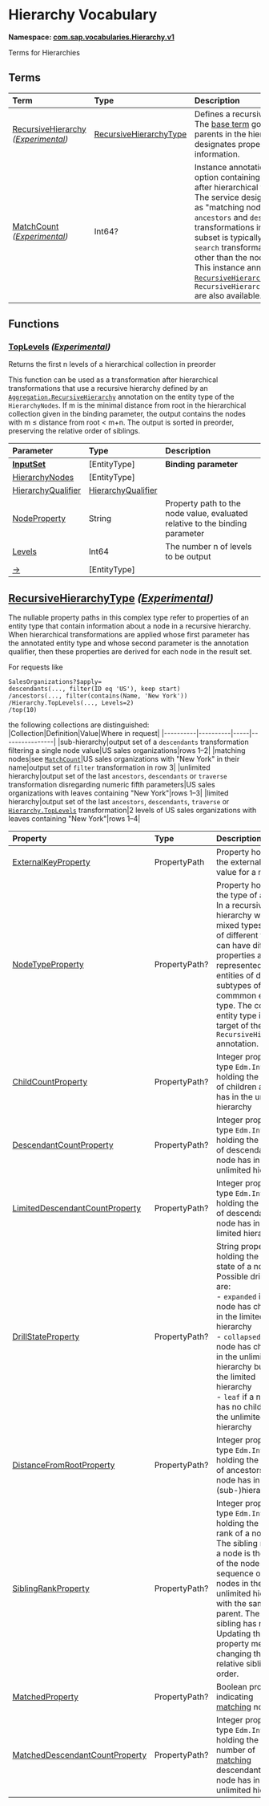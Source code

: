 # Hierarchy Vocabulary
**Namespace: [com.sap.vocabularies.Hierarchy.v1](Hierarchy.xml)**

Terms for Hierarchies


## Terms

Term|Type|Description
:---|:---|:----------
[RecursiveHierarchy](./Hierarchy.xml#L38:~:text=<Term%20Name="-,RecursiveHierarchy,-") *([Experimental](Common.md#Experimental))*|[RecursiveHierarchyType](#RecursiveHierarchyType)|<a name="RecursiveHierarchy"></a>Defines a recursive hierarchy<br>The [base term](https://oasis-tcs.github.io/odata-vocabularies/vocabularies/Org.OData.Aggregation.V1.html#RecursiveHierarchy) governs what are the nodes and parents in the hierarchy, whereas this annotation designates properties that contain derived information.
[MatchCount](./Hierarchy.xml#L125:~:text=<Term%20Name="-,MatchCount,-") *([Experimental](Common.md#Experimental))*|Int64?|<a name="MatchCount"></a>Instance annotation on the result of an `$apply` query option containing the number of matching nodes after hierarchical transformations<br>The service designates a subset of the `$apply` result as "matching nodes" derived from the start nodes of `ancestors` and `descendants` as determined by the transformations in their fourth parameters. This subset is typically the output set of a `filter` or `search` transformation that evaluates node attributes other than the node value.<br>This instance annotation is available if [`RecursiveHierarchy/MatchedProperty`](#RecursiveHierarchyType) and `RecursiveHierarchy/MatchedDescendantCountProperty` are also available.


## Functions

### <a name="TopLevels"></a>[TopLevels](./Hierarchy.xml#L151:~:text=<Function%20Name="-,TopLevels,-") *([Experimental](Common.md#Experimental))*

Returns the first n levels of a hierarchical collection in preorder

This function can be used as a transformation after hierarchical transformations that use a recursive hierarchy
          defined by an [`Aggregation.RecursiveHierarchy`](https://oasis-tcs.github.io/odata-vocabularies/vocabularies/Org.OData.Aggregation.V1.html#RecursiveHierarchy)
          annotation on the entity type of the `HierarchyNodes`. If m is the minimal distance from root in the hierarchical collection
          given in the binding parameter, the output contains the nodes with m ≤ distance from root < m+n.
          The output is sorted in preorder, preserving the relative order of siblings.

Parameter|Type|Description
:--------|:---|:----------
**[InputSet](./Hierarchy.xml#L161:~:text=<Function%20Name="-,TopLevels,-")**|\[EntityType\]|**Binding parameter**
[HierarchyNodes](./Hierarchy.xml#L162:~:text=<Function%20Name="-,TopLevels,-")|\[EntityType\]|
[HierarchyQualifier](./Hierarchy.xml#L163:~:text=<Function%20Name="-,TopLevels,-")|[HierarchyQualifier](https://github.com/oasis-tcs/odata-vocabularies/blob/main/vocabularies/Org.OData.Aggregation.V1.md#HierarchyQualifier)|
[NodeProperty](./Hierarchy.xml#L164:~:text=<Function%20Name="-,TopLevels,-")|String|Property path to the node value, evaluated relative to the binding parameter
[Levels](./Hierarchy.xml#L167:~:text=<Function%20Name="-,TopLevels,-")|Int64|The number n of levels to be output
[&rarr;](./Hierarchy.xml#L170:~:text=<Function%20Name="-,TopLevels,-")|\[EntityType\]|


## <a name="RecursiveHierarchyType"></a>[RecursiveHierarchyType](./Hierarchy.xml#L46:~:text=<ComplexType%20Name="-,RecursiveHierarchyType,-") *([Experimental](Common.md#Experimental))*


The nullable property paths in this complex type refer to properties of an entity type that contain
information about a node in a recursive hierarchy. When hierarchical transformations
are applied whose first parameter has the annotated entity type
and whose second parameter is the annotation qualifier,
then these properties are derived for each node in the result set.

For requests like
```
SalesOrganizations?$apply=
descendants(..., filter(ID eq 'US'), keep start)
/ancestors(..., filter(contains(Name, 'New York'))
/Hierarchy.TopLevels(..., Levels=2)
/top(10)
```
the following collections are distinguished:
|Collection|Definition|Value|Where in request|
|----------|----------|-----|----------------|
|sub-hierarchy|output set of a `descendants` transformation filtering a single node value|US sales organizations|rows 1–2|
|matching nodes|see [`MatchCount`](#MatchCount)|US sales organizations with "New York" in their name|output set of `filter` transformation in row 3|
|unlimited hierarchy|output set of the last `ancestors`, `descendants` or `traverse` transformation disregarding numeric fifth parameters|US sales organizations with leaves containing "New York"|rows 1–3|
|limited hierarchy|output set of the last `ancestors`, `descendants`, `traverse` or [`Hierarchy.TopLevels`](#TopLevels) transformation|2 levels of US sales organizations with leaves containing "New York"|rows 1–4|


Property|Type|Description
:-------|:---|:----------
[ExternalKeyProperty](./Hierarchy.xml#L72:~:text=<ComplexType%20Name="-,RecursiveHierarchyType,-")|PropertyPath|Property holding the external key value for a node
[NodeTypeProperty](./Hierarchy.xml#L75:~:text=<ComplexType%20Name="-,RecursiveHierarchyType,-")|PropertyPath?|Property holding the type of a node<br>In a recursive hierarchy with mixed types, nodes of different type can have different properties and be represented by entities of different subtypes of a commmon entity type. The common entity type is the target of the `RecursiveHierarchy` annotation.
[ChildCountProperty](./Hierarchy.xml#L83:~:text=<ComplexType%20Name="-,RecursiveHierarchyType,-")|PropertyPath?|Integer property of type `Edm.Int64` holding the number of children a node has in the unlimited hierarchy
[DescendantCountProperty](./Hierarchy.xml#L86:~:text=<ComplexType%20Name="-,RecursiveHierarchyType,-")|PropertyPath?|Integer property of type `Edm.Int64` holding the number of descendants a node has in the unlimited hierarchy
[LimitedDescendantCountProperty](./Hierarchy.xml#L89:~:text=<ComplexType%20Name="-,RecursiveHierarchyType,-")|PropertyPath?|Integer property of type `Edm.Int64` holding the number of descendants a node has in the limited hierarchy
[DrillStateProperty](./Hierarchy.xml#L92:~:text=<ComplexType%20Name="-,RecursiveHierarchyType,-")|PropertyPath?|String property holding the drill state of a node<br>Possible drill states are: <br>- `expanded` if a node has children in the limited hierarchy <br>- `collapsed` if a node has children in the unlimited hierarchy but not in the limited hierarchy <br>- `leaf` if a node has no children in the unlimited hierarchy
[DistanceFromRootProperty](./Hierarchy.xml#L101:~:text=<ComplexType%20Name="-,RecursiveHierarchyType,-")|PropertyPath?|Integer property of type `Edm.Int64` holding the number of ancestors a node has in the (sub-)hierarchy
[SiblingRankProperty](./Hierarchy.xml#L104:~:text=<ComplexType%20Name="-,RecursiveHierarchyType,-")|PropertyPath?|Integer property of type `Edm.Int64` holding the sibling rank of a node<br>The sibling rank of a node is the index of the node in the sequence of all nodes in the unlimited hierarchy with the same parent. The first sibling has rank 0. Updating this property means changing the relative sibling order.
[MatchedProperty](./Hierarchy.xml#L112:~:text=<ComplexType%20Name="-,RecursiveHierarchyType,-")|PropertyPath?|Boolean property indicating [matching](#MatchCount) nodes
[MatchedDescendantCountProperty](./Hierarchy.xml#L115:~:text=<ComplexType%20Name="-,RecursiveHierarchyType,-")|PropertyPath?|Integer property of type `Edm.Int64` holding the the number of [matching](#MatchCount) descendants a node has in the unlimited hierarchy
